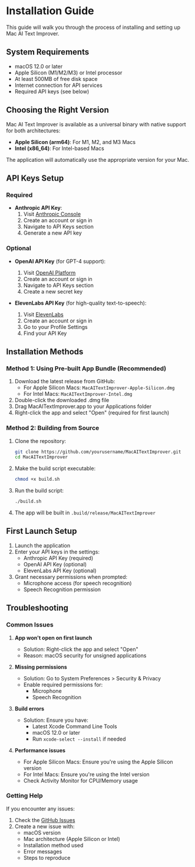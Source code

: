 # Installation Guide

This guide will walk you through the process of installing and setting up Mac AI Text Improver.

## System Requirements

- macOS 12.0 or later
- Apple Silicon (M1/M2/M3) or Intel processor
- At least 500MB of free disk space
- Internet connection for API services
- Required API keys (see below)

## Choosing the Right Version

Mac AI Text Improver is available as a universal binary with native support for both architectures:
- **Apple Silicon (arm64)**: For M1, M2, and M3 Macs
- **Intel (x86_64)**: For Intel-based Macs

The application will automatically use the appropriate version for your Mac.

## API Keys Setup

### Required
- **Anthropic API Key**: 
  1. Visit [Anthropic Console](https://console.anthropic.com/)
  2. Create an account or sign in
  3. Navigate to API Keys section
  4. Generate a new API key

### Optional
- **OpenAI API Key** (for GPT-4 support):
  1. Visit [OpenAI Platform](https://platform.openai.com/)
  2. Create an account or sign in
  3. Navigate to API Keys section
  4. Create a new secret key

- **ElevenLabs API Key** (for high-quality text-to-speech):
  1. Visit [ElevenLabs](https://elevenlabs.io/)
  2. Create an account or sign in
  3. Go to your Profile Settings
  4. Find your API Key

## Installation Methods

### Method 1: Using Pre-built App Bundle (Recommended)
1. Download the latest release from GitHub:
   - For Apple Silicon Macs: `MacAITextImprover-Apple-Silicon.dmg`
   - For Intel Macs: `MacAITextImprover-Intel.dmg`
2. Double-click the downloaded .dmg file
3. Drag MacAITextImprover.app to your Applications folder
4. Right-click the app and select "Open" (required for first launch)

### Method 2: Building from Source
1. Clone the repository:
   ```bash
   git clone https://github.com/yourusername/MacAITextImprover.git
   cd MacAITextImprover
   ```

2. Make the build script executable:
   ```bash
   chmod +x build.sh
   ```

3. Run the build script:
   ```bash
   ./build.sh
   ```

4. The app will be built in `.build/release/MacAITextImprover`

## First Launch Setup

1. Launch the application
2. Enter your API keys in the settings:
   - Anthropic API Key (required)
   - OpenAI API Key (optional)
   - ElevenLabs API Key (optional)
3. Grant necessary permissions when prompted:
   - Microphone access (for speech recognition)
   - Speech Recognition permission

## Troubleshooting

### Common Issues

1. **App won't open on first launch**
   - Solution: Right-click the app and select "Open"
   - Reason: macOS security for unsigned applications

2. **Missing permissions**
   - Solution: Go to System Preferences > Security & Privacy
   - Enable required permissions for:
     - Microphone
     - Speech Recognition

3. **Build errors**
   - Solution: Ensure you have:
     - Latest Xcode Command Line Tools
     - macOS 12.0 or later
     - Run `xcode-select --install` if needed

4. **Performance issues**
   - For Apple Silicon Macs: Ensure you're using the Apple Silicon version
   - For Intel Macs: Ensure you're using the Intel version
   - Check Activity Monitor for CPU/Memory usage

### Getting Help

If you encounter any issues:
1. Check the [GitHub Issues](https://github.com/yourusername/MacAITextImprover/issues)
2. Create a new issue with:
   - macOS version
   - Mac architecture (Apple Silicon or Intel)
   - Installation method used
   - Error messages
   - Steps to reproduce 